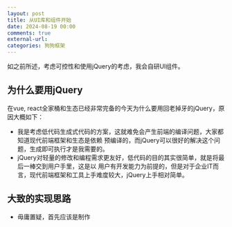 ```yaml
---
layout: post
title: 从UI库和组件开始
date: 2024-08-19 00:00
comments: true
external-url:
categories: 狗狗框架
---
```


如之前所述，考虑可控性和使用jQuery的考虑，我会自研UI组件。

## 为什么要用jQuery

在vue, react全家桶和生态已经非常完备的今天为什么要用回老掉牙的jQuery，原因大概如下：

* 我是考虑低代码生成式代码的方案，这就难免会产生前端的编译问题，大家都知道现代前端框架和生态是依赖
  预编译的，而jQuery可以很好的解决这个问题，生成即可执行才是我需要的。
* jQuery对轻量的修改和编程需求更友好，低代码的目的其实很简单，就是将最后一棒交到用户手里，这是以
  用户有开发能力为前提的，但是对于企业IT而言，现代前端框架和工具上手难度较大，jQuery上手相对简单。

## 大致的实现思路

* 毋庸置疑，首先应该是制作

